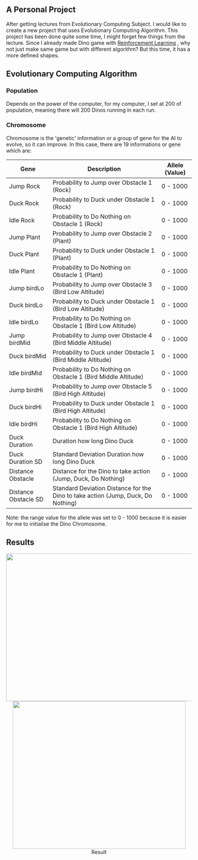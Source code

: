 ## A Personal Project
<p>
  After getting lectures from Evolutionary Computing Subject. I would like to create a new project that uses Evolutionary Computing Algorithm. This project has been done quite some time, I might forget few things from the lecture. Since I already made Dino game with
  <a href="https://github.com/Has-if36/BITI2223-ML-ReinforcementLearning">Reinforcement Learning</a>
, why not just make same game but with different algorithm? But this time, it has a more defined shapes.
</p>

## Evolutionary Computing Algorithm
### Population
Depends on the power of the computer, for my computer, I set at 200 of population, meaning there will 200 Dinos running in each run.

### Chromosome
Chromosome is the 'genetic' information or a group of gene for the AI to evolve, so it can improve. In this case, there are 19 informations or gene which are:

Gene | Description | Allele (Value)
---|---|---
Jump Rock | Probability to Jump over Obstacle 1 (Rock) | 0 - 1000
Duck Rock | Probability to Duck under Obstacle 1 (Rock) | 0 - 1000
Idle Rock | Probability to Do Nothing on Obstacle 1 (Rock) | 0 - 1000
Jump Plant | Probability to Jump over Obstacle 2 (Plant) | 0 - 1000
Duck Plant | Probability to Duck under Obstacle 1 (Plant) | 0 - 1000
Idle Plant | Probability to Do Nothing on Obstacle 1 (Plant) | 0 - 1000
Jump birdLo | Probability to Jump over Obstacle 3 (Bird Low Altitude) | 0 - 1000
Duck birdLo | Probability to Duck under Obstacle 1 (Bird Low Altitude) | 0 - 1000
Idle birdLo | Probability to Do Nothing on Obstacle 1 (Bird Low Altitude) | 0 - 1000
Jump birdMid | Probability to Jump over Obstacle 4 (Bird Middle Altitude) | 0 - 1000
Duck birdMid | Probability to Duck under Obstacle 1 (Bird Middle Altitude) | 0 - 1000
Idle birdMid | Probability to Do Nothing on Obstacle 1 (Bird Middle Altitude) | 0 - 1000
Jump birdHi | Probability to Jump over Obstacle 5 (Bird High Altitude) | 0 - 1000
Duck birdHi | Probability to Duck under Obstacle 1 (Bird High Altitude) | 0 - 1000
Idle birdHi | Probability to Do Nothing on Obstacle 1 (Bird High Altitude) | 0 - 1000
Duck Duration | Duration how long Dino Duck | 0 - 1000
Duck Duration SD | Standard Deviation Duration how long Dino Duck | 0 - 1000
Distance Obstacle | Distance for the Dino to take action (Jump, Duck, Do Nothing) | 0 - 1000
Distance Obstacle SD | Standard Deviation Distance for the Dino to take action (Jump, Duck, Do Nothing) | 0 - 1000
  
Note: the range value for the allele was set to 0 - 1000 because it is easier for me to initialise the Dino Chromosome.

## Results
<p align="center">
  <img width="682" height="400" src="https://user-images.githubusercontent.com/55189926/159019825-9072a993-933b-4701-93d9-93e030f44b2b.png">
  <img width="469" height="400" src="https://user-images.githubusercontent.com/55189926/159021584-60a1a7a6-d3f8-4c0a-a5e9-ab1449291b9d.png">
  <br>
  Result
</p>


